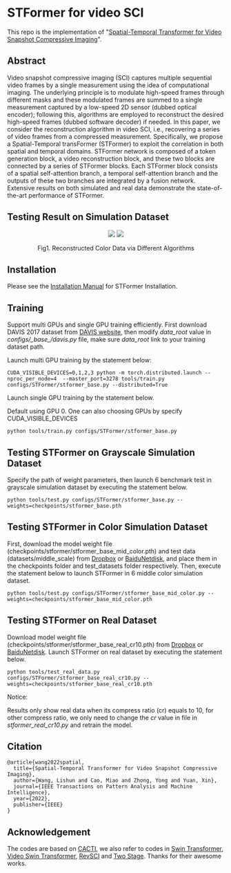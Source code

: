# STFormer for video SCI
This repo is the implementation of "[Spatial-Temporal Transformer for Video Snapshot Compressive Imaging](https://arxiv.org/abs/2209.01578)". 
## Abstract
 Video snapshot compressive imaging (SCI) captures multiple sequential video frames by a single measurement using the idea of computational imaging. The underlying principle is to modulate high-speed frames through different masks and these
modulated frames are summed to a single measurement captured by a low-speed 2D sensor (dubbed optical encoder); following this, algorithms are employed to reconstruct the desired high-speed frames (dubbed software decoder) if needed. In this paper, we consider the reconstruction algorithm in video SCI, i.e., recovering a series of video frames from a compressed measurement. Specifically, we propose a Spatial-Temporal transFormer (STFormer) to exploit the correlation in both spatial and temporal domains. STFormer network is composed of a token generation block, a video reconstruction block, and these two blocks are connected by a series of STFormer blocks. Each STFormer block consists of a spatial self-attention branch, a temporal self-attention branch and the outputs of these two branches are integrated by a fusion network. Extensive results on both simulated and real data demonstrate the state-of-the-art performance of STFormer. 
## Testing Result on Simulation Dataset
<div align="center">
  <img src="docs/gif/Bosphorus.gif" />  
  <img src="docs/gif/ShakeNDry.gif" />  

  Fig1. Reconstructed Color Data via Different Algorithms
</div>

## Installation
Please see the [Installation Manual](docs/install.md) for STFormer Installation. 


## Training 
Support multi GPUs and single GPU training efficiently. First download DAVIS 2017 dataset from [DAVIS website](https://davischallenge.org/), then modify *data_root* value in *configs/\_base_/davis.py* file, make sure *data_root* link to your training dataset path.

Launch multi GPU training by the statement below:

```
CUDA_VISIBLE_DEVICES=0,1,2,3 python -m torch.distributed.launch --nproc_per_node=4  --master_port=3278 tools/train.py configs/STFormer/stformer_base.py --distributed=True
```

Launch single GPU training by the statement below.

Default using GPU 0. One can also choosing GPUs by specify CUDA_VISIBLE_DEVICES

```
python tools/train.py configs/STFormer/stformer_base.py
```

## Testing STFormer on Grayscale Simulation Dataset 
Specify the path of weight parameters, then launch 6 benchmark test in grayscale simulation dataset by executing the statement below.

```
python tools/test.py configs/STFormer/stformer_base.py --weights=checkpoints/stformer_base.pth
```

## Testing STFormer in Color Simulation Dataset 
First, download the model weight file (checkpoints/stformer/stformer_base_mid_color.pth) and test data (datasets/middle_scale) from [Dropbox](https://www.dropbox.com/sh/ig08kyi2kdnjxm1/AAAjskial4ZEQ_9Qp31SEYeda?dl=0) or [BaiduNetdisk](https://pan.baidu.com/s/1wRMBsYoyVFFsEI5-lTPy6w?pwd=d2oi), and place them in the checkpoints folder and test_datasets folder respectively. 
Then, execute the statement below to launch STFormer in 6 middle color simulation dataset. 
```
python tools/test.py configs/STFormer/stformer_base_mid_color.py --weights=checkpoints/stformer_base_mid_color.pth
```

## Testing STFormer on Real Dataset 
Download model weight file (checkpoints/stformer/stformer_base_real_cr10.pth) from [Dropbox](https://www.dropbox.com/sh/ig08kyi2kdnjxm1/AAAjskial4ZEQ_9Qp31SEYeda?dl=0) or [BaiduNetdisk](https://pan.baidu.com/s/1wRMBsYoyVFFsEI5-lTPy6w?pwd=d2oi). 
Launch STFormer on real dataset by executing the statement below.

```
python tools/test_real_data.py configs/STFormer/stformer_base_real_cr10.py --weights=checkpoints/stformer_base_real_cr10.pth

```
Notice:

Results only show real data when its compress ratio (cr) equals to 10, for other compress ratio, we only need to change the *cr* value in file in *stformer_real_cr10.py* and retrain the model.

## Citation
```
@article{wang2022spatial,
  title={Spatial-Temporal Transformer for Video Snapshot Compressive Imaging},
  author={Wang, Lishun and Cao, Miao and Zhong, Yong and Yuan, Xin},
  journal={IEEE Transactions on Pattern Analysis and Machine Intelligence},
  year={2022},
  publisher={IEEE}
}
```
## Acknowledgement
The codes are based on [CACTI](https://github.com/ucaswangls/cacti), 
we also refer to codes in [Swin Transformer](https://github.com/microsoft/Swin-Transformer.git), 
[Video Swin Transformer](https://github.com/SwinTransformer/Video-Swin-Transformer), 
[RevSCI](https://github.com/BoChenGroup/RevSCI-net) 
and [Two Stage](https://arxiv.org/pdf/2201.05810). Thanks for their awesome works.
